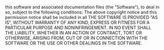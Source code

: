 
this software and associated documentation files (the "Software"), to deal in
so, subject to the following conditions:
The above copyright notice and this permission notice shall be included in all
THE SOFTWARE IS PROVIDED "AS IS", WITHOUT WARRANTY OF ANY KIND, EXPRESS OR
FITNESS FOR A PARTICULAR PURPOSE AND NONINFRINGEMENT. IN NO EVENT SHALL THE
LIABILITY, WHETHER IN AN ACTION OF CONTRACT, TORT OR OTHERWISE, ARISING FROM,
OUT OF OR IN CONNECTION WITH THE SOFTWARE OR THE USE OR OTHER DEALINGS IN THE
SOFTWARE.